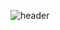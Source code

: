 ![header](https://capsule-render.vercel.app/api?type=Venom&color=4898ff&height=200&section=header&text=DUSLOOP&fontColor=000000&fontSize=70&animation=fadeIn&fontAlignY=40)
